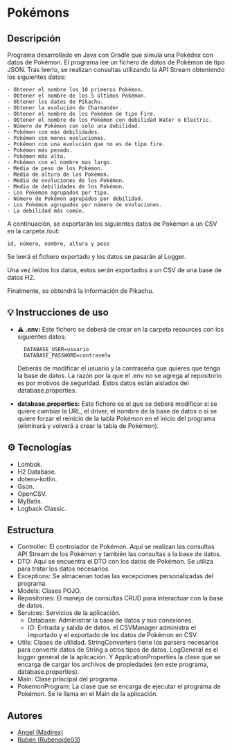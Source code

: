 # Pokémons

## Descripción
Programa desarrollado en Java con Gradle que simula una Pokédex con datos de Pokémon.
El programa lee un fichero de datos de Pokémon de tipo JSON. Tras leerlo, se realizan consultas utilizando la API Stream obteniendo los siguientes datos:

    - Obtener el nombre los 10 primeros Pokémon.
    - Obtener el nombre de los 5 últimos Pokémon.
    - Obtener los datos de Pikachu.
    - Obtener la evolución de Charmander.
    - Obtener el nombre de los Pokémon de tipo Fire.
    - Obtener el nombre de los Pokémon con debilidad Water o Electric.
    - Número de Pokémon con solo una debilidad.
    - Pokémon con más debilidades.
    - Pokémon con menos evoluciones.
    - Pokémon con una evolución que no es de tipo fire.
    - Pokémon más pesado.
    - Pokémon más alto.
    - Pokémon con el nombre mas largo.
    - Media de peso de los Pokémon.
    - Media de altura de los Pokémon.
    - Media de evoluciones de los Pokémon.
    - Media de debilidades de los Pokémon.
    - Los Pokémon agrupados por tipo.
    - Número de Pokémon agrupados por debilidad.
    - Los Pokémon agrupados por número de evoluciones.
    - La debilidad más común.

A continuación, se exportarán los siguientes datos de Pokémon a un CSV en la carpeta /out:

    id, número, nombre, altura y peso

Se leerá el fichero exportado y los datos se pasarán al Logger.

Una vez leídos los datos, estos serán exportados a un CSV de una base de datos H2.

Finalmente, se obtendrá la información de Pikachu.

## 💡 Instrucciones de uso
- ⚠ **.env:** Este fichero se deberá de crear en la carpeta resources con los siguientes datos:

        DATABASE_USER=usuario
        DATABASE_PASSWORD=contraseña
    Deberás de modificar el usuario y la contraseña que quieres que tenga la base de datos. La razón por la que el .env no se agrega al repositorio es por motivos de seguridad. Estos datos están aislados del database.properties.

- **database.properties:** Este fichero es el que se deberá modificar si se quiere cambiar la URL, el driver, el nombre de la base de datos o si se quiere forzar el reinicio de la tabla Pokémon en el inicio del programa (eliminará y volverá a crear la tabla de Pokémon).

## ⚙ Tecnologías
- Lombok.
- H2 Database.
- dotenv-kotlin.
- Gson.
- OpenCSV.
- MyBatis.
- Logback Classic.

## Estructura
- Controller: El controlador de Pokémon. Aquí se realizan las consultas API Stream de los Pokémon y también las consultas a la base de datos.
- DTO: Aquí se encuentra el DTO con los datos de Pokémon. Se utiliza para tratar los datos necesarios.
- Exceptions: Se almacenan todas las excepciones personalizadas del programa.
- Models: Clases POJO.
- Repositories: El manejo de consultas CRUD para interactuar con la base de datos.
- Services: Servicios de la aplicación.
  - Database: Administrar la base de datos y sus conexiones.
  - IO: Entrada y salida de datos. el CSVManager administra el importado y el exportado de los datos de Pokémon en CSV.
- Utils: Clases de utilidad. StringConverters tiene los parsers necesarios para convertir datos de String a otros tipos de datos. LogGeneral es el logger general de la aplicación. Y ApplicationProperties la clase que se encarga de cargar los archivos de propiedades (en este programa, database.properties).
- Main: Clase principal del programa.
- PokemonProgram: La clase que se encarga de ejecutar el programa de Pokémon. Se le llama en el Main de la aplicación.

## Autores
- [Ángel (Madirex)](https://github.com/Madirex)
- [Rubén (Rubenoide03)](https://github.com/Rubenoide03)